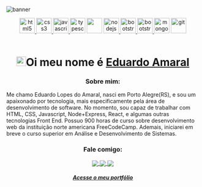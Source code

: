 ![banner](https://user-images.githubusercontent.com/89494820/158089202-340b4bbd-1749-4ca9-bb0e-550830df1303.png)

  <p align="center">
   <a href="https://developer.mozilla.org/pt-BR/docs/Web/HTML">
      <img src="https://cdn.jsdelivr.net/gh/devicons/devicon/icons/html5/html5-plain.svg" alt="html5" width="40" height="40"/>
   </a>
   <a href="https://developer.mozilla.org/pt-BR/docs/Web/CSS">
      <img src="https://cdn.jsdelivr.net/gh/devicons/devicon/icons/css3/css3-plain.svg" alt="css3" width="40" height="40"/>
   </a>
   <a href="https://developer.mozilla.org/en-US/docs/Web/JavaScript">
      <img src="https://cdn.jsdelivr.net/gh/devicons/devicon/icons/javascript/javascript-original.svg" alt="javascript" width="40" height="40"/>
   </a>
            <img src="https://cdn.jsdelivr.net/gh/devicons/devicon/icons/typescript/typescript-plain.svg" alt="typescript" width="40" height="40" />
   <a>
       <img src="https://cdn.jsdelivr.net/gh/devicons/devicon/icons/java/java-original.svg" with="40" height="40" />
   </a>
   <a href="https://nodejs.org">
      <img src="https://cdn.jsdelivr.net/gh/devicons/devicon/icons/nodejs/nodejs-original.svg" alt="nodejs" width="40" height="40"/>
   </a>
  <a href="https://getbootstrap.com/">
      <img src="https://cdn.jsdelivr.net/gh/devicons/devicon/icons/bootstrap/bootstrap-plain.svg" alt="bootstrap" width="40" height="40"/>
   </a>
   <a href="https://angular.io/">
      <img src="https://cdn.jsdelivr.net/gh/devicons/devicon/icons/angularjs/angularjs-original.svg" alt="bootstrap" width="40" height="40"/>
   </a>
   <a>
       <img src="https://cdn.jsdelivr.net/gh/devicons/devicon/icons/mysql/mysql-original.svg" alt="mongodb" width="40" height="40"/>
   </a>
   <a href="https://git-scm.com/">
      <img src="https://cdn.jsdelivr.net/gh/devicons/devicon/icons/git/git-original.svg" alt="git" width="40" height="40"/>
   </a>

<br/>
<br/>

<h1 align="center"><img src="https://media.giphy.com/media/hvRJCLFzcasrR4ia7z/giphy.gif" width="25px">Oi meu nome é <a href="https://eduardoamaral.netlify.app/" target="_blank">Eduardo Amaral</a> </h1></img>



<h3 align="center">Sobre mim:</h3>
<p>Me chamo Eduardo Lopes do Amaral, nasci em Porto Alegre(RS), e sou um apaixonado por tecnologia, mais especificamente pela área de desenvolvimento de
  software. No momento, sou capaz de trabalhar com HTML, CSS, Javascript, Node+Express, React, e algumas outras tecnologias Front End. Possuo 900 horas de curso sobre desenvolvimento web da instituição
  norte americana FreeCodeCamp.
  Ademais, iniciarei em breve o curso superior em Análise e Desenvolvimento de Sistemas.</p>






<h3 align="center">Fale comigo:</h3>

<p align="center">
  <a href="mailto:eduardo.lopes.amaral@outlook.com?subject=subject">
    <img
      align="center"
      src="https://img.shields.io/badge/Email-1C1C1C?style=for-the-badge&logo=gmail&logoColor=00FFFF"
    />
  </a>
  <a href="https://api.whatsapp.com/send?phone=5551996559891&text=Ol%C3%A1%2C%20acabei%20de%20acessar%20o%20seu%20portf%C3%B3lio%20e...">
    <img
      align="center"
      src="https://img.shields.io/badge/Whatsapp-1C1C1C?style=for-the-badge&logo=whatsapp&logoColor=00FFFF"
    />
  </a>
  <a href="https://www.linkedin.com/in/eduardo-amaral-2a4097226/">
    <img
         align="center"
         src="https://img.shields.io/badge/LinkedIn-1C1C1C?style=for-the-badge&logo=linkedin&logoColor=00FFFF"
  </a>
 
</p>
<a href="https://eduardoamaral.netlify.app/" target="_blank"><h5 align="center">Acesse o meu portfólio</a> </h5> 



